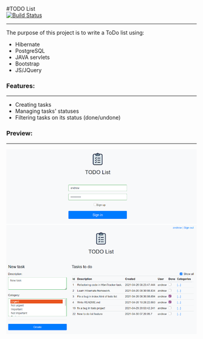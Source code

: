 #TODO List  
[![Build Status](https://travis-ci.org/amasterenko/job4j_todolist.svg?branch=master)](https://travis-ci.org/amasterenko/job4j_todolist)  
____ 

The purpose of this project is to write a ToDo list using:  
- Hibernate  
- PostgreSQL  
- JAVA servlets  
- Bootstrap    
- JS/JQuery

### Features:  
____  
- Creating tasks  
- Managing tasks' statuses  
- Filtering tasks on its status (done/undone)  

### Preview:  
____  

![ScreenShot](images/signin.png)     
![ScreenShot](images/main.png)  